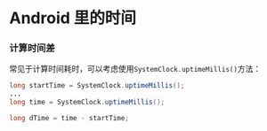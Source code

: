 # Android 里的时间







### 计算时间差



常见于计算时间耗时，可以考虑使用`SystemClock.uptimeMillis()`方法：

```java
long startTime = SystemClock.uptimeMillis();
...
long time = SystemClock.uptimeMillis();

long dTime = time - startTime;
```


